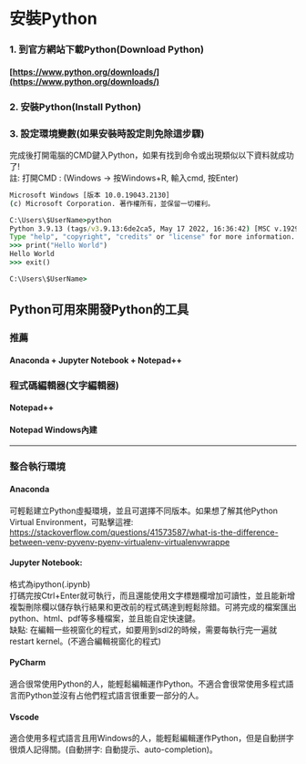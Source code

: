 # 安裝Python
### 1. 到官方網站下載Python(Download Python)<br>
#### [https://www.python.org/downloads/](https://www.python.org/downloads/)
### 2. 安裝Python(Install Python)
### 3. 設定環境變數(如果安裝時設定則免除這步驟)
完成後打開電腦的CMD鍵入Python，如果有找到命令或出現類似以下資料就成功了!<br>
註: 打開CMD : (Windows -> 按Windows+R, 輸入cmd, 按Enter)
```cmd
Microsoft Windows [版本 10.0.19043.2130]
(c) Microsoft Corporation. 著作權所有，並保留一切權利。

C:\Users\$UserName>python
Python 3.9.13 (tags/v3.9.13:6de2ca5, May 17 2022, 16:36:42) [MSC v.1929 64 bit (AMD64)] on win32
Type "help", "copyright", "credits" or "license" for more information.
>>> print("Hello World")
Hello World
>>> exit()

C:\Users\$UserName>
```
## Python可用來開發Python的工具

### 推薦
#### Anaconda + Jupyter Notebook + Notepad++

### 程式碼編輯器(文字編輯器)
#### Notepad++
#### Notepad Windows內建
<hr>

### 整合執行環境
#### Anaconda
可輕鬆建立Python虛擬環境，並且可選擇不同版本。如果想了解其他Python Virtual Environment，可點擊這裡: https://stackoverflow.com/questions/41573587/what-is-the-difference-between-venv-pyvenv-pyenv-virtualenv-virtualenvwrappe
#### Jupyter Notebook:
格式為ipython(.ipynb)<br>
打碼完按Ctrl+Enter就可執行，而且還能使用文字標題欄增加可讀性，並且能新增複製刪除欄以儲存執行結果和更改前的程式碼達到輕鬆除錯。可將完成的檔案匯出python、html、pdf等多種檔案，並且能自定快速鍵。<br>
缺點: 在編輯一些視窗化的程式，如要用到sdl2的時候，需要每執行完一遍就restart kernel。(不適合編輯視窗化的程式)
#### PyCharm
適合很常使用Python的人，能輕鬆編輯運作Python。不適合會很常使用多程式語言而Python並沒有占他們程式語言很重要一部分的人。
#### Vscode
適合使用多程式語言且用Windows的人，能輕鬆編輯運作Python，但是自動拼字很煩人記得關。(自動拼字: 自動提示、auto-completion)。
